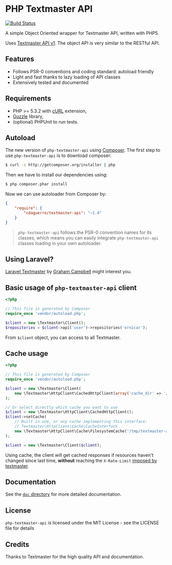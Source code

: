 # PHP Textmaster API

[![Build Status](https://travis-ci.org/cdaguerre/php-textmaster-api.svg?branch=master)](https://travis-ci.org/KnpLabs/php-textmaster-api)

A simple Object Oriented wrapper for Textmaster API, written with PHP5.

Uses [Textmaster API v1](https://www.textmaster.com/documentation). The object API is very similar to the RESTful API.

## Features

* Follows PSR-0 conventions and coding standard: autoload friendly
* Light and fast thanks to lazy loading of API classes
* Extensively tested and documented

## Requirements

* PHP >= 5.3.2 with [cURL](http://php.net/manual/en/book.curl.php) extension,
* [Guzzle](https://textmaster.com/guzzle/guzzle) library,
* (optional) PHPUnit to run tests.

## Autoload

The new version of `php-textmaster-api` using [Composer](http://getcomposer.org).
The first step to use `php-textmaster-api` is to download composer:

```bash
$ curl -s http://getcomposer.org/installer | php
```

Then we have to install our dependencies using:
```bash
$ php composer.phar install
```
Now we can use autoloader from Composer by:

```json
{
    "require": {
        "cdaguerre/textmaster-api": "~1.4"
    }
}
```

> `php-textmaster-api` follows the PSR-0 convention names for its classes, which means you can easily integrate `php-textmaster-api` classes loading in your own autoloader.

## Using Laravel?

[Laravel Textmaster](https://textmaster.com/GrahamCampbell/Laravel-Textmaster) by [Graham Campbell](https://textmaster.com/GrahamCampbell) might interest you.

## Basic usage of `php-textmaster-api` client

```php
<?php

// This file is generated by Composer
require_once 'vendor/autoload.php';

$client = new \Textmaster\Client();
$repositories = $client->api('user')->repositories('ornicar');
```

From `$client` object, you can access to all Textmaster.

## Cache usage

```php
<?php

// This file is generated by Composer
require_once 'vendor/autoload.php';

$client = new \Textmaster\Client(
    new \Textmaster\HttpClient\CachedHttpClient(array('cache_dir' => '/tmp/textmaster-api-cache'))
);

// Or select directly which cache you want to use
$client = new \Textmaster\HttpClient\CachedHttpClient();
$client->setCache(
    // Built in one, or any cache implementing this interface:
    // Textmaster\HttpClient\Cache\CacheInterface
    new \Textmaster\HttpClient\Cache\FilesystemCache('/tmp/textmaster-api-cache')
);

$client = new \Textmaster\Client($client);
```

Using cache, the client will get cached responses if resources haven't changed since last time,
**without** reaching the `X-Rate-Limit` [imposed by textmaster](http://developer.textmaster.com/v3/#rate-limiting).


## Documentation

See the [`doc` directory](doc/) for more detailed documentation.

## License

`php-textmaster-api` is licensed under the MIT License - see the LICENSE file for details

## Credits

Thanks to Textmaster for the high quality API and documentation.
